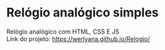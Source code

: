 # Relógio analógico simples
 Relógio analógico com HTML, CSS E JS
 <br>
 Link do projeto: https://werlyana.github.io/Relogio/
